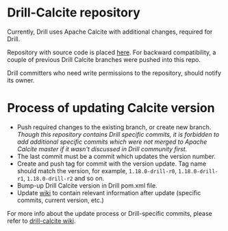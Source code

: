 # Drill-Calcite repository

Currently, Drill uses Apache Calcite with additional changes, required for Drill.

Repository with source code is placed [here](https://github.com/vvysotskyi/drill-calcite). For backward 
compatibility, a couple of previous Drill Calcite branches were pushed into this repo.

Drill committers who need write permissions to the repository, should notify its owner.

# Process of updating Calcite version

- Push required changes to the existing branch, or create new branch.
 *Though this repository contains Drill specific commits, it is forbidden to add additional specific commits which
  were not merged to Apache Calcite master if it wasn't discussed in Drill community first.*
- The last commit must be a commit which updates the version number.
- Create and push tag for commit with the version update. Tag name should match the version, for example,
 `1.18.0-drill-r0`, `1.18.0-drill-r1`, `1.18.0-drill-r2` and so on.
- Bump-up Drill Calcite version in Drill pom.xml file.
- Update [wiki](https://github.com/vvysotskyi/drill-calcite/wiki) to contain relevant information after update
 (specific commits, current version, etc.)

For more info about the update process or Drill-specific commits, please refer to
 [drill-calcite wiki](https://github.com/vvysotskyi/drill-calcite/wiki).
